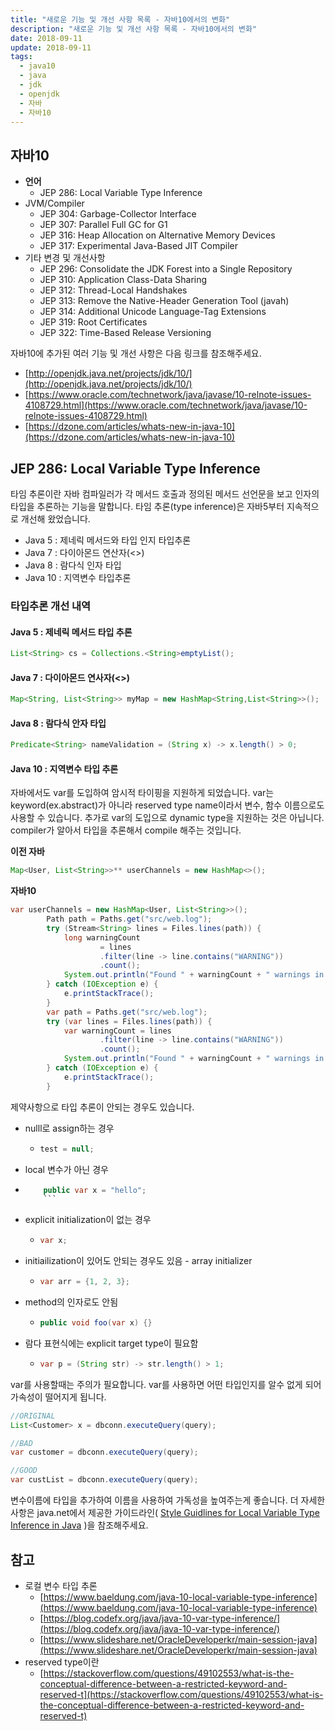 ```yaml
---
title: "새로운 기능 및 개선 사항 목록 - 자바10에서의 변화"
description: "새로운 기능 및 개선 사항 목록 - 자바10에서의 변화"
date: 2018-09-11
update: 2018-09-11
tags:
  - java10
  - java
  - jdk
  - openjdk
  - 자바
  - 자바10
---
```



## 자바10
* **언어**
    * JEP 286: Local Variable Type Inference
* JVM/Compiler
    * JEP 304: Garbage-Collector Interface
    * JEP 307: Parallel Full GC for G1
    * JEP 316: Heap Allocation on Alternative Memory Devices
    * JEP 317: Experimental Java-Based JIT Compiler
* 기타 변경 및 개선사항
    * JEP 296: Consolidate the JDK Forest into a Single Repository
    * JEP 310: Application Class-Data Sharing
    * JEP 312: Thread-Local Handshakes
    * JEP 313: Remove the Native-Header Generation Tool (javah)
    * JEP 314: Additional Unicode Language-Tag Extensions
    * JEP 319: Root Certificates
    * JEP 322: Time-Based Release Versioning

자바10에 추가된 여러 기능 및 개선 사항은 다음 링크를 참조해주세요.

* [http://openjdk.java.net/projects/jdk/10/](http://openjdk.java.net/projects/jdk/10/)
* [https://www.oracle.com/technetwork/java/javase/10-relnote-issues-4108729.html](https://www.oracle.com/technetwork/java/javase/10-relnote-issues-4108729.html)
* [https://dzone.com/articles/whats-new-in-java-10](https://dzone.com/articles/whats-new-in-java-10)

## JEP 286: Local Variable Type Inference
타임 추론이란 자바 컴파일러가 각 메서드 호출과 정의된 메서드 선언문을 보고 인자의 타입을 추론하는 기능을 말합니다. 타임 추론(type inference)은 자바5부터 지속적으로 개선해 왔었습니다.

* Java 5 : 제네릭 메서드와 타입 인지 타입추론
* Java 7 : 다이아몬드 연산자(<>)
* Java 8 : 람다식 인자 타입
* Java 10 : 지역변수 타입추론

### **타입추론 개선 내역**


#### **Java 5 : 제네릭 메서드 타입 추론**
```java
List<String> cs = Collections.<String>emptyList();
```

#### **Java 7 : 다이아몬드 연사자(<>)**
```java
Map<String, List<String>> myMap = new HashMap<String,List<String>>();
```

#### **Java 8 : 람다식 안자 타입**
```java
Predicate<String> nameValidation = (String x) -> x.length() > 0;
```

#### **Java 10 : 지역변수 타입 추론**
자바에서도 var를 도입하여 암시적 타이핑을 지원하게 되었습니다. var는 keyword(ex.abstract)가 아니라 reserved type name이라서 변수, 함수 이름으로도 사용할 수 있습니다.
추가로 var의 도입으로 dynamic type을 지원하는 것은 아닙니다. compiler가 알아서 타입을 추론해서 compile 해주는 것입니다.

**이전 자바**
```java
Map<User, List<String>>** userChannels = new HashMap<>();
```

**자바10**
```java
var userChannels = new HashMap<User, List<String>>();
		Path path = Paths.get("src/web.log");
		try (Stream<String> lines = Files.lines(path)) {
			long warningCount
					= lines
					.filter(line -> line.contains("WARNING"))
					.count();
			System.out.println("Found " + warningCount + " warnings in the log file");
		} catch (IOException e) {
			e.printStackTrace();
		}
		var path = Paths.get("src/web.log");
		try (var lines = Files.lines(path)) {
			var warningCount = lines
					.filter(line -> line.contains("WARNING"))
					.count();
			System.out.println("Found " + warningCount + " warnings in the log file");
		} catch (IOException e) {
			e.printStackTrace();
		}
```

제약사항으로 타입 추론이 안되는 경우도 있습니다.

* nulll로 assign하는 경우

    * ```java
	  test = null;
	  ```
* local 변수가 아닌 경우

* ```java
	  public var x = "hello";
	  ```

* explicit initialization이 없는 경우

    * ```java
	  var x;
	  ```
* initiailization이 있어도 안되는 경우도 있음 - array initializer

    * ```java
	  var arr = {1, 2, 3};
	  ```
* method의 인자로도 안됨

    * ```java
	  public void foo(var x) {}
	  ```
* 람다 표현식에는 explicit target type이 필요함

    * ```java
	  var p = (String str) -> str.length() > 1;
	  ```

var를 사용할때는 주의가 필요합니다. var를 사용하면 어떤 타입인지를 알수 없게 되어 가속성이 떨어지게 됩니다.

```java
//ORIGINAL
List<Customer> x = dbconn.executeQuery(query);

//BAD
var customer = dbconn.executeQuery(query);

//GOOD
var custList = dbconn.executeQuery(query);
```

변수이름에 타입을 추가하여 이름을 사용하여 가독성을 높여주는게 좋습니다.
더 자세한 사항은 java.net에서 제공한 가이드라인( [Style Guidlines for Local Variable Type Inference in Java](http://openjdk.java.net/projects/amber/LVTIstyle.html) )을 참조해주세요.

## 참고

* 로컬 변수 타입 추론
    * [https://www.baeldung.com/java-10-local-variable-type-inference](https://www.baeldung.com/java-10-local-variable-type-inference)
    * [https://blog.codefx.org/java/java-10-var-type-inference/](https://blog.codefx.org/java/java-10-var-type-inference/)
    * [https://www.slideshare.net/OracleDeveloperkr/main-session-java](https://www.slideshare.net/OracleDeveloperkr/main-session-java)
* reserved type이란
    * [https://stackoverflow.com/questions/49102553/what-is-the-conceptual-difference-between-a-restricted-keyword-and-reserved-t](https://stackoverflow.com/questions/49102553/what-is-the-conceptual-difference-between-a-restricted-keyword-and-reserved-t)

